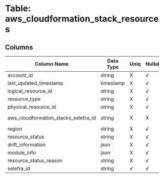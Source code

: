 # Table: aws_cloudformation_stack_resources

## Columns 

|  Column Name   |  Data Type  | Uniq | Nullable | Description | 
|  ----  | ----  | ----  | ----  | ---- | 
| account_id | string | X | √ |  | 
| last_updated_timestamp | timestamp | X | √ |  | 
| logical_resource_id | string | X | √ |  | 
| resource_type | string | X | √ |  | 
| physical_resource_id | string | X | √ |  | 
| aws_cloudformation_stacks_selefra_id | string | X | X | fk to aws_cloudformation_stacks.selefra_id | 
| region | string | X | √ |  | 
| resource_status | string | X | √ |  | 
| drift_information | json | X | √ |  | 
| module_info | json | X | √ |  | 
| resource_status_reason | string | X | √ |  | 
| selefra_id | string | √ | √ | random id | 


